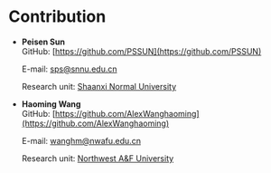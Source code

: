 # Contribution


 - **Peisen Sun**  
   GitHub: [https://github.com/PSSUN](https://github.com/PSSUN)  
   
   E-mail: sps@snnu.edu.cn  
   
   Research unit: [Shaanxi Normal University](http://english.snnu.edu.cn/)



 - **Haoming Wang**  
   GitHub: [https://github.com/AlexWanghaoming](https://github.com/AlexWanghaoming)  
   
   E-mail: wanghm@nwafu.edu.cn  
   
   Research unit: [Northwest A&F University](https://en.nwsuaf.edu.cn/)  
   

